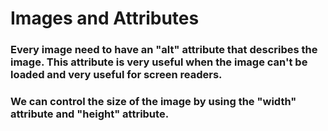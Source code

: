 # Images and Attributes

### Every image need to have an "alt" attribute that describes the image. This attribute is very useful when the image can't be loaded and very useful for screen readers.

### We can control the size of the image by using the "width" attribute and "height" attribute.
